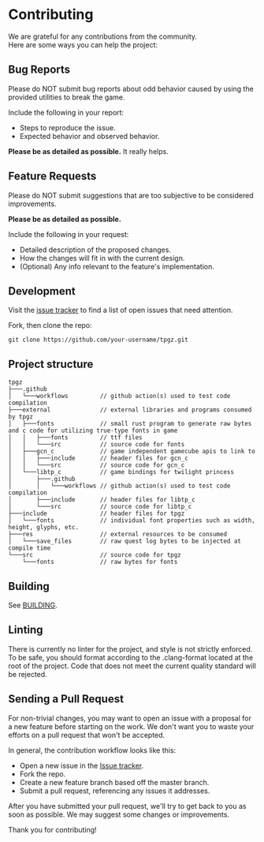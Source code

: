 # Contributing

We are grateful for any contributions from the community.<br>
Here are some ways you can help the project:

## Bug Reports

Please do NOT submit bug reports about odd behavior caused by using the provided utilities to break the game.

Include the following in your report:

- Steps to reproduce the issue.
- Expected behavior and observed behavior.

**Please be as detailed as possible.** It really helps.

## Feature Requests

Please do NOT submit suggestions that are too subjective to be considered improvements.

**Please be as detailed as possible.**

Include the following in your request:

- Detailed description of the proposed changes.
- How the changes will fit in with the current design.
- (Optional) Any info relevant to the feature's implementation.

## Development

Visit the [issue tracker](https://github.com/hallcristobal/tpgz/issues) to find a list of open issues that need attention.

Fork, then clone the repo:

```
git clone https://github.com/your-username/tpgz.git
```

## Project structure

```
tpgz
├───.github
│   └───workflows         // github action(s) used to test code compilation
├───external              // external libraries and programs consumed by tpgz
│   ├───fonts             // small rust program to generate raw bytes and c code for utilizing true-type fonts in game
│   │   ├───fonts         // ttf files
│   │   └───src           // source code for fonts
│   ├───gcn_c             // game independent gamecube apis to link to
│   │   ├───include       // header files for gcn_c
│   │   └───src           // source code for gcn_c
│   └───libtp_c           // game bindings for twilight princess
│       ├───.github
│       │   └───workflows // github action(s) used to test code compilation
│       ├───include       // header files for libtp_c
│       └───src           // source code for libtp_c
├───include               // header files for tpgz
│   └───fonts             // individual font properties such as width, height, glyphs, etc.
├───res                   // external resources to be consumed
│   └───save_files        // raw quest log bytes to be injected at compile time
└───src                   // source code for tpgz
    └───fonts             // raw bytes for fonts
```

## Building

See [BUILDING](./BUILDING.md).

## Linting

There is currently no linter for the project, and style is not strictly enforced.
To be safe, you should format according to the .clang-format located at the root of the project.
Code that does not meet the current quality standard will be rejected.

## Sending a Pull Request

For non-trivial changes, you may want to open an issue with a proposal for a new feature before starting on the work.
We don't want you to waste your efforts on a pull request that won't be accepted.

In general, the contribution workflow looks like this:

- Open a new issue in the [Issue tracker](https://github.com/hallcristobal/tpgz/issues).
- Fork the repo.
- Create a new feature branch based off the master branch.
- Submit a pull request, referencing any issues it addresses.

After you have submitted your pull request, we'll try to get back to you as soon as possible.
We may suggest some changes or improvements.

Thank you for contributing!
